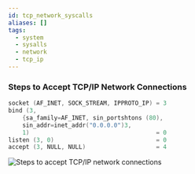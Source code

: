 ```yaml
---
id: tcp_network_syscalls
aliases: []
tags:
  - system
  - sysalls
  - network
  - tcp_ip
---
```


### Steps to Accept TCP/IP Network Connections

``` C
socket (AF_INET, SOCK_STREAM, IPPROTO_IP) = 3
bind (3,
    {sa_family=AF_INET, sin_portshtons (80),
    sin_addr=inet_addr("0.0.0.0")3,
    1)                                    = 0
listen (3, 0)                             = 0
accept (3, NULL, NULL)                    = 4
```

![Steps to accept TCP/IP network connections](assets/2024-11-10-at-21-42-50.avif)
